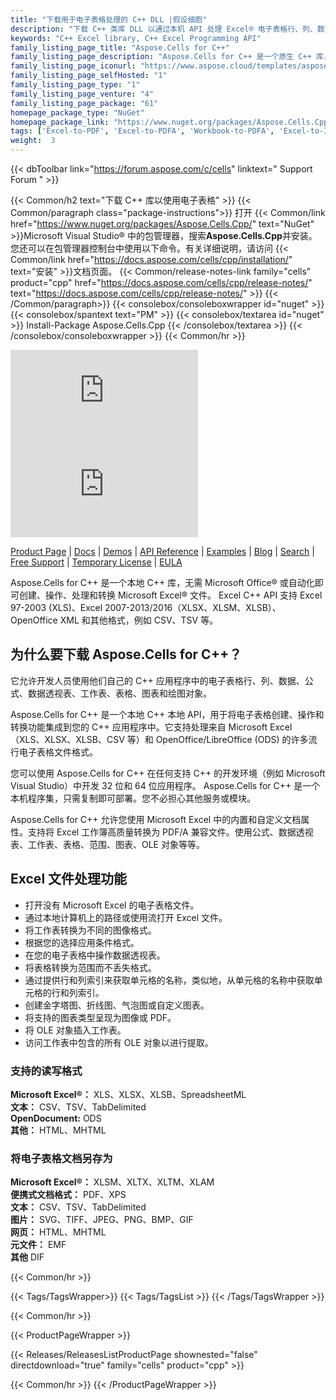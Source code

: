 ```yaml
---
title: "下载用于电子表格处理的 C++ DLL |假设细胞"
description: "下载 C++ 类库 DLL 以通过本机 API 处理 Excel® 电子表格行、列、数据、公式、数据透视表、工作表、图表和绘图对象。"
keywords: "C++ Excel library, C++ Excel Programming API"
family_listing_page_title: "Aspose.Cells for C++"
family_listing_page_description: "Aspose.Cells for C++ 是一个原生 C++ 库，它为 XLS、XLSX、XLSM、XLSB、TSV 和 CSV 等最常用的电子表格格式提供了一组高级 API。 Aspose.Cells for C++ 允许您构建具有创建、操作和转换 Excel 电子表格功能的高性能 C++ 应用程序，而无需依赖 Office 自动化或 Microsoft Excel 应用程序。"
family_listing_page_iconurl: "https://www.aspose.cloud/templates/aspose/App_Themes/V3/images/cells/272x272/aspose_cells-for-cpp.png"
family_listing_page_selfHosted: "1"
family_listing_page_type: "1"
family_listing_page_venture: "4"
family_listing_page_package: "61"
homepage_package_type: "NuGet"
homepage_package_link: "https://www.nuget.org/packages/Aspose.Cells.Cpp/"
tags: ['Excel-to-PDF', 'Excel-to-PDFA', 'Workbook-to-PDFA', 'Excel-to-Image', 'Worksheet-to-Image', 'Excel-to-PNG', 'Excel-to-TIFF', 'Worksheet-to-SVG', 'Excel-to-SVG', 'Workbook-to-PDF', 'Workbook-Formulas', 'Spreadsheet-API', 'Aspose.Cells', 'Aspose.Total', 'Conholdate', 'Conholdate.Total', 'Chart', 'Chart-Rendering', 'OLE-Objects', 'Range', 'C++', 'CPP', 'Native']
weight:  3
---
```


{{< dbToolbar link="https://forum.aspose.com/c/cells" linktext=" Support Forum " >}}

{{< Common/h2 text="下载 C++ 库以使用电子表格"  >}}
{{< Common/paragraph class="package-instructions">}}
打开
{{< Common/link href="https://www.nuget.org/packages/Aspose.Cells.Cpp/" text="NuGet"  >}}Microsoft Visual Studio® 中的包管理器，搜索<b>Aspose.Cells.Cpp</b>并安装。您还可以在包管理器控制台中使用以下命令。有关详细说明，请访问
{{< Common/link href="https://docs.aspose.com/cells/cpp/installation/" text="安装"  >}}文档页面。
{{< Common/release-notes-link family="cells" product="cpp" href="https://docs.aspose.com/cells/cpp/release-notes/" text="https://docs.aspose.com/cells/cpp/release-notes/"  >}}
{{< /Common/paragraph>}}
{{< consolebox/consoleboxwrapper id="nuget" >}}
       {{< consolebox/spantext text="PM" >}}
       {{< consolebox/textarea id="nuget" >}} Install-Package Aspose.Cells.Cpp {{< /consolebox/textarea >}}
{{< /consolebox/consoleboxwrapper >}}
{{< Common/hr >}}

![Nuget](https://img.shields.io/nuget/v/Aspose.Cells.Cpp) ![Nuget](https://img.shields.io/nuget/dt/Aspose.Cells.Cpp?label=nuget%20downloads)

[Product Page](https://products.aspose.com/cells/cpp/) | [Docs](https://docs.aspose.com/cells/cpp/) | [Demos](https://products.aspose.app/cells/family) | [API Reference](https://reference.aspose.com/cells/cpp) | [Examples](https://github.com/aspose-cells/Aspose.Cells-for-C) | [Blog](https://blog.aspose.com/category/cells/) | [Search](https://search.aspose.com/) | [Free Support](https://forum.aspose.com/c/cells) | [Temporary License](https://purchase.aspose.com/temporary-license) | [EULA](https://about.aspose.com/legal/eula/)

Aspose.Cells for C++ 是一个本地 C++ 库，无需 Microsoft Office® 或自动化即可创建、操作、处理和转换 Microsoft Excel® 文件。 Excel C++ API 支持 Excel 97-2003 (XLS)、Excel 2007-2013/2016（XLSX、XLSM、XLSB）、OpenOffice XML 和其他格式，例如 CSV、TSV 等。

## 为什么要下载 Aspose.Cells for C++？

它允许开发人员使用他们自己的 C++ 应用程序中的电子表格行、列、数据、公式、数据透视表、工作表、表格、图表和绘图对象。

Aspose.Cells for C++ 是一个本地 C++ 本地 API，用于将电子表格创建、操作和转换功能集成到您的 C++ 应用程序中。它支持处理来自 Microsoft Excel（XLS、XLSX、XLSB、CSV 等）和 OpenOffice/LibreOffice (ODS) 的许多流行电子表格文件格式。

您可以使用 Aspose.Cells for C++ 在任何支持 C++ 的开发环境（例如 Microsoft Visual Studio）中开发 32 位和 64 位应用程序。 Aspose.Cells for C++ 是一个本机程序集，只需复制即可部署。您不必担心其他服务或模块。

Aspose.Cells for C++ 允许您使用 Microsoft Excel 中的内置和自定义文档属性。支持将 Excel 工作簿高质量转换为 PDF/A 兼容文件。使用公式、数据透视表、工作表、表格、范围、图表、OLE 对象等等。

## Excel 文件处理功能

- 打开没有 Microsoft Excel 的电子表格文件。
- 通过本地计算机上的路径或使用流打开 Excel 文件。
- 将工作表转换为不同的图像格式。
- 根据您的选择应用条件格式。
- 在您的电子表格中操作数据透视表。
- 将表格转换为范围而不丢失格式。
- 通过提供行和列索引来获取单元格的名称，类似地，从单元格的名称中获取单元格的行和列索引。
- 创建金字塔图、折线图、气泡图或自定义图表。
- 将支持的图表类型呈现为图像或 PDF。
- 将 OLE 对象插入工作表。
- 访问工作表中包含的所有 OLE 对象以进行提取。

### 支持的读写格式

**Microsoft Excel®：** XLS、XLSX、XLSB、SpreadsheetML\
**文本：** CSV、TSV、TabDelimited\
**OpenDocument:** ODS\
**其他：** HTML、MHTML

### 将电子表格文档另存为

**Microsoft Excel®：** XLSM、XLTX、XLTM、XLAM\
**便携式文档格式：** PDF、XPS\
**文本：** CSV、TSV、TabDelimited\
**图片：** SVG、TIFF、JPEG、PNG、BMP、GIF\
**网页：** HTML、MHTML\
**元文件：** EMF\
**其他** DIF

{{< Common/hr >}}

{{< Tags/TagsWrapper>}}
 {{< Tags/TagsList >}}
{{< /Tags/TagsWrapper >}}

{{< Common/hr >}}

{{< ProductPageWrapper >}}
<!-- ReleasesListProductPage-->
   {{< Releases/ReleasesListProductPage shownested="false"  directdownload="true" family="cells" product="cpp" >}}
<!-- /ReleasesListProductPage-->
{{< Common/hr >}}
{{< /ProductPageWrapper >}}


